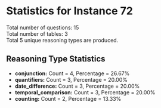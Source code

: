 # Statistics for Instance 72<br/>
Total number of questions: 15<br/>
Total number of tables: 3<br/>
Total 5 unique reasoning types are produced.<br/>
## Reasoning Type Statistics<br/>
- **conjunction:** Count = 4, Percentage = 26.67%<br/>
- **quantifiers:** Count = 3, Percentage = 20.00%<br/>
- **date_difference:** Count = 3, Percentage = 20.00%<br/>
- **temporal_comparison:** Count = 3, Percentage = 20.00%<br/>
- **counting:** Count = 2, Percentage = 13.33%<br/>

